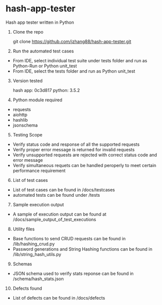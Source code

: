 # hash-app-tester
Hash app tester written in Python

1. Clone the repo

     git clone https://github.com/jzhang88/hash-app-tester.git
 
 2. Run the automated test cases
  - From IDE, select individual test suite under tests folder and run as Python-Run or Python unit_test
  - From IDE, select the tests folder and run as Python unit_test
  
  3. Version tested
  
      hash app: 0c3d817
      python: 3.5.2

   4. Python module required
   - requests
   - aiohttp
   - hashlib
   - jsonschema

   5. Testing Scope
   - Verify status code and response of all the supported requests
   - Verify proper error message is returned for invalid requests
   - Verify unsupported requests are rejected with correct status code and error message
   - Verify simultaneous requets can be handled peroperly to meet certain performance requirement
   
   6. List of test cases
   - List of test cases can be found in /docs/testcases
   - automated tests can be found under /tests
   
   7. Sample execution output
   - A sample of execution output can be found at /docs/sample_output_of_test_executions
   
   8. Utility files
   - Base functions to send CRUD requests can be found in /lib/hashing_crud.py
   - Password generations and String Hashing functions can be found in /lib/string_hash_utils.py
   
   9. Schemas
   - JSON schema used to verify stats reponse can be found in /schema/hash_stats.json
   
   10. Defects found
   - List of defects can be found in /docs/defects

